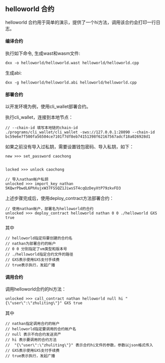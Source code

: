 helloworld 合约
-------------
helloworld 合约用于简单的演示，提供了一个hi方法，调用该合约会打印一行日志。


#### 编译合约
执行如下命令, 生成wast和wasm文件:
```
dxx -o helloworld/helloworld.wast helloworld/helloworld.cpp
```

生成abi:
```
dxx -g helloworld/helloworld.abi helloworld/helloworld.cpp
```

#### 部署合约
以开发环境为例，使用cli_wallet部署合约。

执行cli_wallet，连接到本地节点：
```
// --chain-id 填写本地链的chain-id
./programs/cli_wallet/cli_wallet -sws://127.0.0.1:28090 --chain-id bc59e6e7f500fa56504ce7101f7df8eb74151398f62167567adcf18a026928d1

```

如果之前没有导入过私钥，需要设置钱包密码、导入私钥，如下：
```
new >>> set_password caochong


locked >>> unlock caochong

// 导入nathan帐户私钥
unlocked >>> import_key nathan 5KQwrPbwdL6PhXujxW37FSSQZ1JiwsST4cqQzDeyXtP79zkvFD3

```

上述步骤完成后，使用deploy_contract方法部署合约：

```
// 使用nathan帐户，部署名为helloworld的合约
unlocked >>> deploy_contract helloworld nathan 0 0 ./helloworld GXS true

```
其中
```
// helloworld指定将要创建的合约名
// nathan为部署合约的帐户
// 0 0 分别指定了vm类型和版本号
// ./helloworld指定合约文件的路径
// GXS表示使用GXS支付手续费
// true表示执行，发起广播
```

#### 调用合约
调用helloworld合约的hi方法：
```
unlocked >>> call_contract nathan helloworld null hi "{\"user\":\"zhuliting\"}" GXS true
```
其中
```
// nathan指定调用合约的帐户
// helloworld指定要调用的合约帐户名
// null 表示不向合约发送资产
// hi 表示要调用的合约方法
//  "{\"user\":\"zhuliting\"}" 表示合约hi文件的参数，参数以json格式传入
// GXS表示使用GXS支付手续费
// true表示执行，发起广播
```

